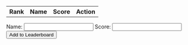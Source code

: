 <!DOCTYPE html>
<html>
<head>
  <title>Leaderboard</title>
</head>
<body>
  <table id="leaderboard">
    <tr>
      <th>Rank</th>
      <th>Name</th>
      <th>Score</th>
      <th>Action</th>
    </tr>
  </table>

  <form id="addForm">
    <label for="nameInput">Name:</label>
    <input type="text" id="nameInput" required>
    <label for="scoreInput">Score:</label>
    <input type="number" id="scoreInput" required>
    <button type="submit">Add to Leaderboard</button>
  </form>

  <script>
 var leaderboardData = [
  { rank: 1, name: "Chinmay", score: 100 },
  { rank: 2, name: "Raunak", score: 90 },
  { rank: 3, name: "Paaras", score: 80 },
  { rank: 4, name: "Ederick", score: 70 },
  { rank: 5, name: "Tannay", score: 60 },
  { rank: 6, name: "Qais", score: 50 }
];

function generateLeaderboard() {
  // Get the reference to the leaderboard table
  var leaderboardTable = document.getElementById("leaderboard");

  // Clear the existing table (except the header row)
  while (leaderboardTable.rows.length > 1) {
    leaderboardTable.deleteRow(1);
  }

  // Iterate over the leaderboardData array
  leaderboardData.forEach(function(entry) {
    // Create a new row for each entry
    var row = leaderboardTable.insertRow();

    // Insert cells for rank, name, score, and action
    var rankCell = row.insertCell(0);
    var nameCell = row.insertCell(1);
    var scoreCell = row.insertCell(2);
    var actionCell = row.insertCell(3);

    // Set the content of the cells using entry properties
    rankCell.textContent = entry.rank;
    nameCell.textContent = entry.name;
    scoreCell.textContent = entry.score;

    // Add delete button to each row
    var deleteButton = document.createElement("button");
    deleteButton.textContent = "Amongus";
    deleteButton.addEventListener("click", function() {
      // Call deleteEntry function with the rank of the entry to be deleted
      deleteEntry(entry.rank);
    });
    actionCell.appendChild(deleteButton);
  });
}

function deleteEntry(rank) {
  // Find the index of the entry with the specified rank
  var index = leaderboardData.findIndex(function(entry) {
    return entry.rank === rank;
  });

  // If the entry is found
  if (index !== -1) {
    // Remove the entry from the leaderboardData array
    leaderboardData.splice(index, 1);

    // Update the ranks of the remaining entries
    leaderboardData.forEach(function(entry, index) {
      entry.rank = index + 1;
    });

    // Regenerate the leaderboard table
    generateLeaderboard();
  }
}

function addToLeaderboard() {
  // Get the input values from the form
  var nameInput = document.getElementById("nameInput").value;
  var scoreInput = document.getElementById("scoreInput").value;

  // Create a new entry object with the input values
  var newEntry = {
    rank: 0, // The rank will be updated later
    name: nameInput,
    score: parseInt(scoreInput) // Convert scoreInput to an integer
  };

  // Add the new entry to the leaderboardData array
  leaderboardData.push(newEntry);

  // Sort the leaderboardData array based on the scores in descending order
  leaderboardData.sort(function(a, b) {
    return b.score - a.score;
  });

  // Update the ranks of all entries
  leaderboardData.forEach(function(entry, index) {
    entry.rank = index + 1;
  });

  // Regenerate the leaderboard table
  generateLeaderboard();

  // Clear the form inputs
  document.getElementById("nameInput").value = "";
  document.getElementById("scoreInput").value = "";
}

// Get the reference to the addForm element
var addForm = document.getElementById("addForm");

// Add a submit event listener to the addForm element
addForm.addEventListener("submit", function(event) {
  event.preventDefault();
  addToLeaderboard();
});

// Generate the leaderboard initially
generateLeaderboard();

  </script>
</body>
</html>
